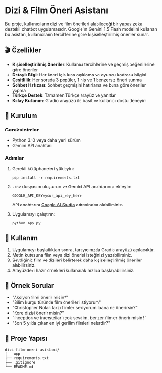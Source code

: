 # Dizi & Film Öneri Asistanı

Bu proje, kullanıcıların dizi ve film önerileri alabileceği bir yapay zeka destekli chatbot uygulamasıdır. Google'ın Gemini 1.5 Flash modelini kullanan bu asistan, kullanıcıların tercihlerine göre kişiselleştirilmiş öneriler sunar.

## 🎬 Özellikler

- **Kişiselleştirilmiş Öneriler**: Kullanıcı tercihlerine ve geçmiş beğenilerine göre öneriler
- **Detaylı Bilgi**: Her öneri için kısa açıklama ve oyuncu kadrosu bilgisi
- **Çeşitlilik**: Her soruda 3 popüler, 1 niş ve 1 benzersiz öneri sunma
- **Sohbet Hafızası**: Sohbet geçmişini hatırlama ve buna göre öneriler yapma
- **Türkçe Destek**: Tamamen Türkçe arayüz ve yanıtlar
- **Kolay Kullanım**: Gradio arayüzü ile basit ve kullanıcı dostu deneyim

## 🚀 Kurulum

### Gereksinimler
- Python 3.10 veya daha yeni sürüm
- Gemini API anahtarı

### Adımlar

1. Gerekli kütüphaneleri yükleyin:
   ```
   pip install -r requirements.txt
   ```

2. `.env` dosyasını oluşturun ve Gemini API anahtarınızı ekleyin:
   ```
   GOOGLE_API_KEY=your_api_key_here
   ```
   
   API anahtarını [Google AI Studio](https://aistudio.google.com/app/apikey) adresinden alabilirsiniz.

3. Uygulamayı çalıştırın:
   ```
   python app.py
   ```

## 💬 Kullanım

1. Uygulamayı başlattıktan sonra, tarayıcınızda Gradio arayüzü açılacaktır.
2. Metin kutusuna film veya dizi önerisi isteğinizi yazabilirsiniz.
3. Sevdiğiniz film ve dizileri belirterek daha kişiselleştirilmiş öneriler alabilirsiniz.
4. Arayüzdeki hazır örnekleri kullanarak hızlıca başlayabilirsiniz.

## 📝 Örnek Sorular

- "Aksiyon filmi önerir misin?"
- "Bilim kurgu türünde film önerileri istiyorum"
- "Christopher Nolan tarzı filmler seviyorum, bana ne önerirsin?"
- "Kore dizisi önerir misin?"
- "Inception ve Interstellar'ı çok sevdim, benzer filmler önerir misin?"
- "Son 5 yılda çıkan en iyi gerilim filmleri nelerdir?"

## 📂 Proje Yapısı

```
dizi-film-oneri-asistani/
├── app
├── requirements.txt       
├── .gitignore             
└── README.md  
```